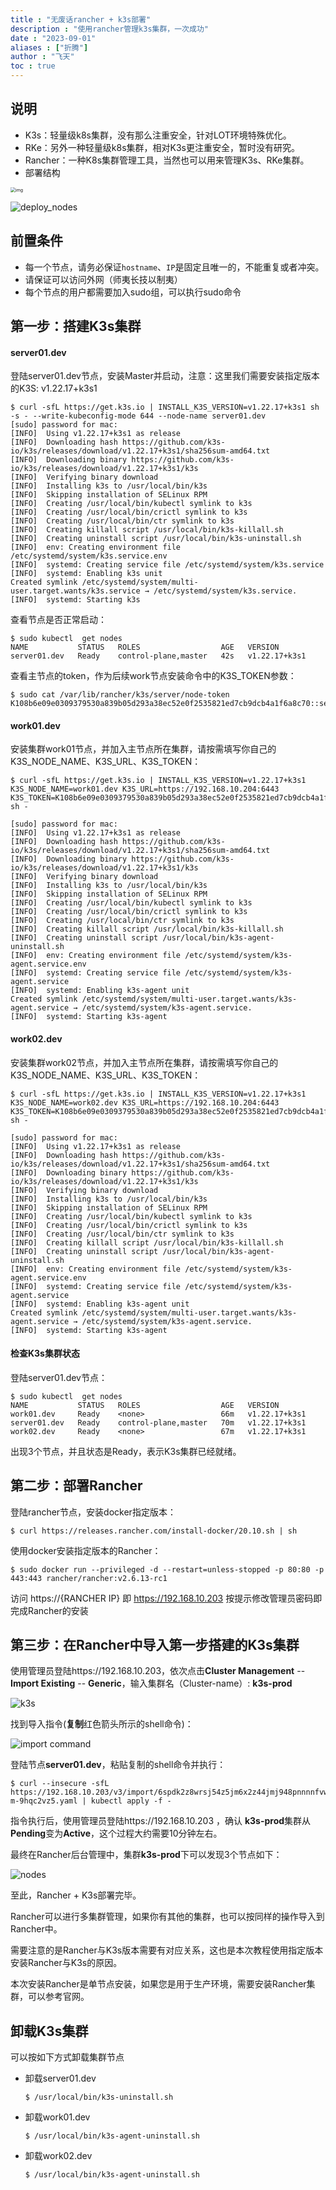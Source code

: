 ```yaml
---
title : "无废话rancher + k3s部署"
description : "使用rancher管理k3s集群，一次成功"
date : "2023-09-01"
aliases : ["折腾"]
author : "飞天"
toc : true
---
```




## 说明

- K3s：轻量级k8s集群，没有那么注重安全，针对LOT环境特殊优化。
- RKe：另外一种轻量级k8s集群，相对K3s更注重安全，暂时没有研究。
- Rancher：一种K8s集群管理工具，当然也可以用来管理K3s、RKe集群。
- 部署结构

<img src="a.jpg" alt="img" style="zoom:50%;" />

![deploy_nodes](table.jpeg)



## 前置条件

- 每一个节点，请务必保证`hostname`、`IP`是固定且唯一的，不能重复或者冲突。
- 请保证可以访问外网（师夷长技以制夷）
- 每个节点的用户都需要加入sudo组，可以执行sudo命令



## 第一步：搭建K3s集群



#### server01.dev

登陆server01.dev节点，安装Master并启动，注意：这里我们需要安装指定版本的K3S: v1.22.17+k3s1

```shell
$ curl -sfL https://get.k3s.io | INSTALL_K3S_VERSION=v1.22.17+k3s1 sh -s - --write-kubeconfig-mode 644 --node-name server01.dev
[sudo] password for mac: 
[INFO]  Using v1.22.17+k3s1 as release
[INFO]  Downloading hash https://github.com/k3s-io/k3s/releases/download/v1.22.17+k3s1/sha256sum-amd64.txt
[INFO]  Downloading binary https://github.com/k3s-io/k3s/releases/download/v1.22.17+k3s1/k3s
[INFO]  Verifying binary download
[INFO]  Installing k3s to /usr/local/bin/k3s
[INFO]  Skipping installation of SELinux RPM
[INFO]  Creating /usr/local/bin/kubectl symlink to k3s
[INFO]  Creating /usr/local/bin/crictl symlink to k3s
[INFO]  Creating /usr/local/bin/ctr symlink to k3s
[INFO]  Creating killall script /usr/local/bin/k3s-killall.sh
[INFO]  Creating uninstall script /usr/local/bin/k3s-uninstall.sh
[INFO]  env: Creating environment file /etc/systemd/system/k3s.service.env
[INFO]  systemd: Creating service file /etc/systemd/system/k3s.service
[INFO]  systemd: Enabling k3s unit
Created symlink /etc/systemd/system/multi-user.target.wants/k3s.service → /etc/systemd/system/k3s.service.
[INFO]  systemd: Starting k3s
```

查看节点是否正常启动：

```shell
$ sudo kubectl  get nodes
NAME           STATUS   ROLES                  AGE   VERSION
server01.dev   Ready    control-plane,master   42s   v1.22.17+k3s1
```

查看主节点的token，作为后续work节点安装命令中的K3S_TOKEN参数：

```shell
$ sudo cat /var/lib/rancher/k3s/server/node-token
K108b6e09e0309379530a839b05d293a38ec52e0f2535821ed7cb9dcb4a1f6a8c70::server:3d60c753f8a85e07f8d8484ecb0e96ab
```



#### work01.dev

安装集群work01节点，并加入主节点所在集群，请按需填写你自己的K3S_NODE_NAME、K3S_URL、K3S_TOKEN：

```shell
$ curl -sfL https://get.k3s.io | INSTALL_K3S_VERSION=v1.22.17+k3s1 K3S_NODE_NAME=work01.dev K3S_URL=https://192.168.10.204:6443 K3S_TOKEN=K108b6e09e0309379530a839b05d293a38ec52e0f2535821ed7cb9dcb4a1f6a8c70::server:3d60c753f8a85e07f8d8484ecb0e96ab sh -

[sudo] password for mac: 
[INFO]  Using v1.22.17+k3s1 as release
[INFO]  Downloading hash https://github.com/k3s-io/k3s/releases/download/v1.22.17+k3s1/sha256sum-amd64.txt
[INFO]  Downloading binary https://github.com/k3s-io/k3s/releases/download/v1.22.17+k3s1/k3s
[INFO]  Verifying binary download
[INFO]  Installing k3s to /usr/local/bin/k3s
[INFO]  Skipping installation of SELinux RPM
[INFO]  Creating /usr/local/bin/kubectl symlink to k3s
[INFO]  Creating /usr/local/bin/crictl symlink to k3s
[INFO]  Creating /usr/local/bin/ctr symlink to k3s
[INFO]  Creating killall script /usr/local/bin/k3s-killall.sh
[INFO]  Creating uninstall script /usr/local/bin/k3s-agent-uninstall.sh
[INFO]  env: Creating environment file /etc/systemd/system/k3s-agent.service.env
[INFO]  systemd: Creating service file /etc/systemd/system/k3s-agent.service
[INFO]  systemd: Enabling k3s-agent unit
Created symlink /etc/systemd/system/multi-user.target.wants/k3s-agent.service → /etc/systemd/system/k3s-agent.service.
[INFO]  systemd: Starting k3s-agent
```

#### work02.dev

安装集群work02节点，并加入主节点所在集群，请按需填写你自己的K3S_NODE_NAME、K3S_URL、K3S_TOKEN：

```shell
$ curl -sfL https://get.k3s.io | INSTALL_K3S_VERSION=v1.22.17+k3s1 K3S_NODE_NAME=work02.dev K3S_URL=https://192.168.10.204:6443 K3S_TOKEN=K108b6e09e0309379530a839b05d293a38ec52e0f2535821ed7cb9dcb4a1f6a8c70::server:3d60c753f8a85e07f8d8484ecb0e96ab sh -

[sudo] password for mac: 
[INFO]  Using v1.22.17+k3s1 as release
[INFO]  Downloading hash https://github.com/k3s-io/k3s/releases/download/v1.22.17+k3s1/sha256sum-amd64.txt
[INFO]  Downloading binary https://github.com/k3s-io/k3s/releases/download/v1.22.17+k3s1/k3s
[INFO]  Verifying binary download
[INFO]  Installing k3s to /usr/local/bin/k3s
[INFO]  Skipping installation of SELinux RPM
[INFO]  Creating /usr/local/bin/kubectl symlink to k3s
[INFO]  Creating /usr/local/bin/crictl symlink to k3s
[INFO]  Creating /usr/local/bin/ctr symlink to k3s
[INFO]  Creating killall script /usr/local/bin/k3s-killall.sh
[INFO]  Creating uninstall script /usr/local/bin/k3s-agent-uninstall.sh
[INFO]  env: Creating environment file /etc/systemd/system/k3s-agent.service.env
[INFO]  systemd: Creating service file /etc/systemd/system/k3s-agent.service
[INFO]  systemd: Enabling k3s-agent unit
Created symlink /etc/systemd/system/multi-user.target.wants/k3s-agent.service → /etc/systemd/system/k3s-agent.service.
[INFO]  systemd: Starting k3s-agent
```



#### 检查K3s集群状态

登陆server01.dev节点：

```shell
$ sudo kubectl  get nodes
NAME           STATUS   ROLES                  AGE   VERSION
work01.dev     Ready    <none>                 66m   v1.22.17+k3s1
server01.dev   Ready    control-plane,master   70m   v1.22.17+k3s1
work02.dev     Ready    <none>                 67m   v1.22.17+k3s1
```

出现3个节点，并且状态是Ready，表示K3s集群已经就绪。



## 第二步：部署Rancher

登陆rancher节点，安装docker指定版本：

 ```shell
 $ curl https://releases.rancher.com/install-docker/20.10.sh | sh
 ```

使用docker安装指定版本的Rancher：

```shell
$ sudo docker run --privileged -d --restart=unless-stopped -p 80:80 -p 443:443 rancher/rancher:v2.6.13-rc1
```

访问 https://{RANCHER IP} 即 https://192.168.10.203 按提示修改管理员密码即完成Rancher的安装



## 第三步：在Rancher中导入第一步搭建的K3s集群

使用管理员登陆https://192.168.10.203，依次点击**Cluster Management** -- **Import Existing** -- **Generic**，输入集群名（Cluster-name）:   **k3s-prod**

![k3s](k3s-cluster-setup.jpeg)

找到导入指令(**复制**红色箭头所示的shell命令)：

![import command](import-cluster.jpeg)

登陆节点**server01.dev**，粘贴复制的shell命令并执行：

```shell
$ curl --insecure -sfL https://192.168.10.203/v3/import/6spdk2z8wrsj54z5jm6x2z44jmj948pnnnnfvw9l8wzm2n8bvw7nn2_c-m-9hqc2vz5.yaml | kubectl apply -f -
```

指令执行后，使用管理员登陆https://192.168.10.203 ，确认  **k3s-prod**集群从**Pending**变为**Active**，这个过程大约需要10分钟左右。

最终在Rancher后台管理中，集群**k3s-prod**下可以发现3个节点如下：

![nodes](nodes.jpeg)

至此，Rancher + K3s部署完毕。

Rancher可以进行多集群管理，如果你有其他的集群，也可以按同样的操作导入到Rancher中。

需要注意的是Rancher与K3s版本需要有对应关系，这也是本次教程使用指定版本安装Rancher与K3s的原因。

本次安装Rancher是单节点安装，如果您是用于生产环境，需要安装Rancher集群，可以参考官网。



## 卸载K3s集群

可以按如下方式卸载集群节点

- 卸载server01.dev

  ```shell
  $ /usr/local/bin/k3s-uninstall.sh
  ```

  

- 卸载work01.dev

  ```shell
  $ /usr/local/bin/k3s-agent-uninstall.sh
  ```

  

- 卸载work02.dev

  ```shell
  $ /usr/local/bin/k3s-agent-uninstall.sh
  ```

  
